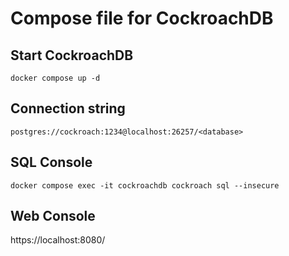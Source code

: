 # Compose file for CockroachDB

## Start CockroachDB

```
docker compose up -d
```

## Connection string

```
postgres://cockroach:1234@localhost:26257/<database>
```

## SQL Console

```
docker compose exec -it cockroachdb cockroach sql --insecure
```

## Web Console

https://localhost:8080/
